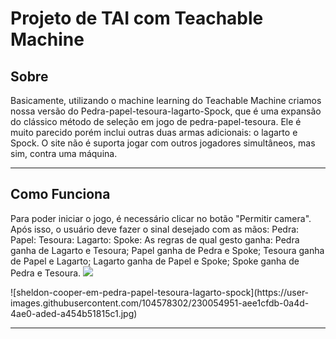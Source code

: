 <h1>Projeto de TAI com Teachable Machine</h1>

<h2>Sobre</h2>
<p>Basicamente, utilizando o machine learning do Teachable Machine criamos nossa versão do Pedra-papel-tesoura-lagarto-Spock, que é uma expansão do clássico método de seleção em jogo de pedra-papel-tesoura. Ele é muito parecido porém inclui outras duas armas adicionais: o lagarto e Spock.
O site não é suporta jogar com outros jogadores simultâneos, mas sim, contra uma máquina.<p>
<hr>

<h2>Como Funciona</h2>
<p>Para poder iniciar o jogo, é necessário clicar no botão "Permitir camera". Após isso, o usuário deve fazer o sinal desejado com as mãos:
Pedra:
Papel:
Tesoura:
Lagarto:
Spoke: 
As regras de qual gesto ganha:
Pedra ganha de Lagarto e Tesoura;
Papel ganha de Pedra e Spoke;
Tesoura ganha de Papel e Lagarto;
Lagarto ganha de Papel e Spoke;
Spoke ganha de Pedra e Tesoura.
<img src=![sheldon-cooper-em-pedra-papel-tesoura-lagarto-spock](https://user-images.githubusercontent.com/104578302/230054951-aee1cfdb-0a4d-4ae0-aded-a454b51815c1.jpg)>
</p>
![sheldon-cooper-em-pedra-papel-tesoura-lagarto-spock](https://user-images.githubusercontent.com/104578302/230054951-aee1cfdb-0a4d-4ae0-aded-a454b51815c1.jpg)
<hr>
